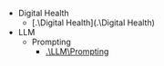 * Digital Health
  * [.\Digital Health](.\Digital Health)
* LLM
  * Prompting
    * [.\LLM\Prompting](.\LLM\Prompting)
